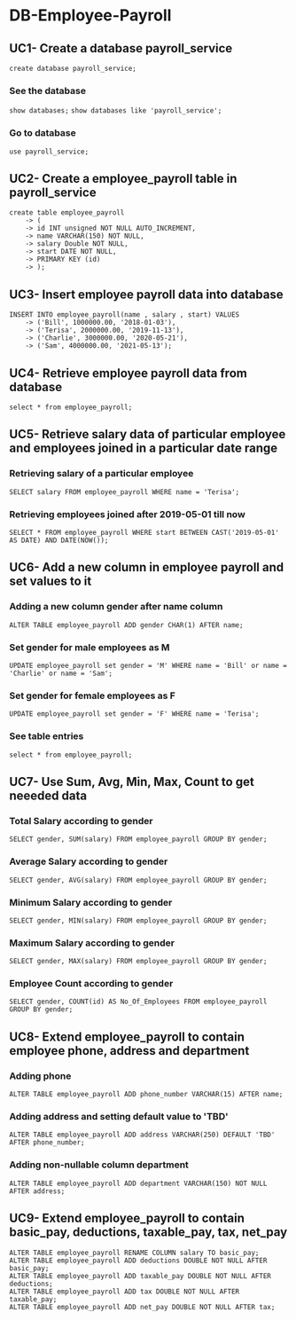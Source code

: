 # DB-Employee-Payroll
## UC1- Create a database payroll_service
`create database payroll_service;`
### See the database
`show databases;`
`show databases like 'payroll_service';`
### Go to database
`use payroll_service;`
## UC2- Create a employee_payroll table in payroll_service
```
create table employee_payroll
    -> (
    -> id INT unsigned NOT NULL AUTO_INCREMENT,
    -> name VARCHAR(150) NOT NULL,
    -> salary Double NOT NULL,
    -> start DATE NOT NULL,
    -> PRIMARY KEY (id)
    -> );
```
## UC3- Insert employee payroll data into database
```
INSERT INTO employee_payroll(name , salary , start) VALUES
    -> ('Bill', 1000000.00, '2018-01-03'),
    -> ('Terisa', 2000000.00, '2019-11-13'),
    -> ('Charlie', 3000000.00, '2020-05-21'),
    -> ('Sam', 4000000.00, '2021-05-13');
```
## UC4- Retrieve employee payroll data from database
`select * from employee_payroll;`

## UC5- Retrieve salary data of particular employee and employees joined in a particular date range
### Retrieving salary of a particular employee
`SELECT salary FROM employee_payroll WHERE name = 'Terisa';`
### Retrieving employees joined after 2019-05-01 till now
`SELECT * FROM employee_payroll WHERE start BETWEEN CAST('2019-05-01' AS DATE) AND DATE(NOW());`

## UC6- Add a new column in employee payroll and set values to it
### Adding a new column gender after name column
`ALTER TABLE employee_payroll ADD gender CHAR(1) AFTER name;`
### Set gender for male employees as M
`UPDATE employee_payroll set gender = 'M' WHERE name = 'Bill' or name = 'Charlie' or name = 'Sam';`
### Set gender for female employees as F
`UPDATE employee_payroll set gender = 'F' WHERE name = 'Terisa';`
### See table entries
`select * from employee_payroll;`

## UC7- Use Sum, Avg, Min, Max, Count to get neeeded data
### Total Salary according to gender
`SELECT gender, SUM(salary) FROM employee_payroll GROUP BY gender;`
### Average Salary according to gender
`SELECT gender, AVG(salary) FROM employee_payroll GROUP BY gender;`
### Minimum Salary according to gender
`SELECT gender, MIN(salary) FROM employee_payroll GROUP BY gender;`
### Maximum Salary according to gender
`SELECT gender, MAX(salary) FROM employee_payroll GROUP BY gender;`
### Employee Count according to gender
`SELECT gender, COUNT(id) AS No_Of_Employees FROM employee_payroll GROUP BY gender;`

## UC8- Extend employee_payroll to contain employee phone, address and department
### Adding phone
`ALTER TABLE employee_payroll ADD phone_number VARCHAR(15) AFTER name;`
### Adding address and setting default value to 'TBD'
`ALTER TABLE employee_payroll ADD address VARCHAR(250) DEFAULT 'TBD' AFTER phone_number;`
### Adding non-nullable column department
`ALTER TABLE employee_payroll ADD department VARCHAR(150) NOT NULL AFTER address;`

## UC9- Extend employee_payroll to contain basic_pay, deductions, taxable_pay, tax, net_pay
```
ALTER TABLE employee_payroll RENAME COLUMN salary TO basic_pay;
ALTER TABLE employee_payroll ADD deductions DOUBLE NOT NULL AFTER basic_pay;
ALTER TABLE employee_payroll ADD taxable_pay DOUBLE NOT NULL AFTER deductions;
ALTER TABLE employee_payroll ADD tax DOUBLE NOT NULL AFTER taxable_pay;
ALTER TABLE employee_payroll ADD net_pay DOUBLE NOT NULL AFTER tax;
```
